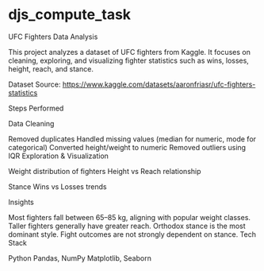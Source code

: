# djs_compute_task
UFC Fighters Data Analysis

This project analyzes a dataset of UFC fighters from Kaggle.
It focuses on cleaning, exploring, and visualizing fighter statistics such as wins, losses, height, reach, and stance.

Dataset Source: https://www.kaggle.com/datasets/aaronfriasr/ufc-fighters-statistics

Steps Performed

Data Cleaning

Removed duplicates
Handled missing values (median for numeric, mode for categorical)
Converted height/weight to numeric
Removed outliers using IQR
Exploration & Visualization

Weight distribution of fighters
Height vs Reach relationship


Stance 
Wins vs Losses trends

Insights

Most fighters fall between 65–85 kg, aligning with popular weight classes.
Taller fighters generally have greater reach.
Orthodox stance is the most dominant style.
Fight outcomes are not strongly dependent on stance.
Tech Stack

Python
Pandas, NumPy
Matplotlib, Seaborn
